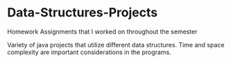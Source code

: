 # Data-Structures-Projects
Homework Assignments that I worked on throughout the semester

Variety of java projects that utilize different data structures. Time and space complexity are important considerations in the programs.
